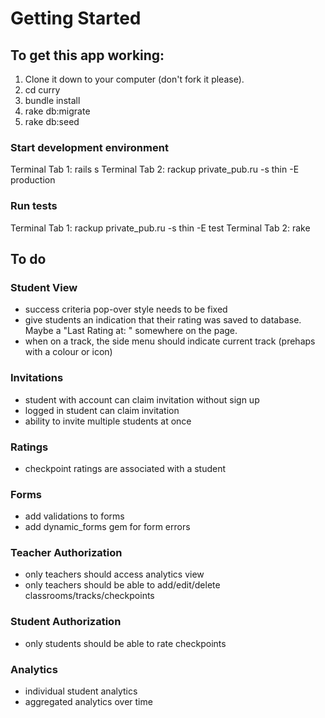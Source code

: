 # Getting Started

## To get this app working:

1. Clone it down to your computer (don't fork it please).
2. cd curry
3. bundle install
4. rake db:migrate
5. rake db:seed

### Start development environment
Terminal Tab 1: rails s
Terminal Tab 2: rackup private_pub.ru -s thin -E production

### Run tests
Terminal Tab 1: rackup private_pub.ru -s thin -E test
Terminal Tab 2: rake

## To do

### Student View
- success criteria pop-over style needs to be fixed
- give students an indication that their rating was saved to database. Maybe a "Last Rating at: <time>" somewhere on the page.
- when on a track, the side menu should indicate current track (prehaps with a colour or icon)

### Invitations
- student with account can claim invitation without sign up
- logged in student can claim invitation
- ability to invite multiple students at once

### Ratings
- checkpoint ratings are associated with a student

### Forms
- add validations to forms
- add dynamic_forms gem for form errors

### Teacher Authorization
- only teachers should access analytics view
- only teachers should be able to add/edit/delete classrooms/tracks/checkpoints

### Student Authorization
- only students should be able to rate checkpoints

### Analytics
- individual student analytics
- aggregated analytics over time
